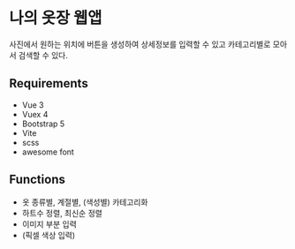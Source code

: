 # 나의 옷장 웹앱

사진에서 원하는 위치에 버튼을 생성하여 상세정보를 입력할 수 있고 카테고리별로 모아서 검색할 수 있다.

## Requirements

- Vue 3
- Vuex 4
- Bootstrap 5
- Vite
- scss
- awesome font

## Functions

- 옷 종류별, 계절별, (색성별) 카테고리화
- 하트수 정렬, 최신순 정렬
- 이미지 부분 입력
- (픽셀 색상 입력)
